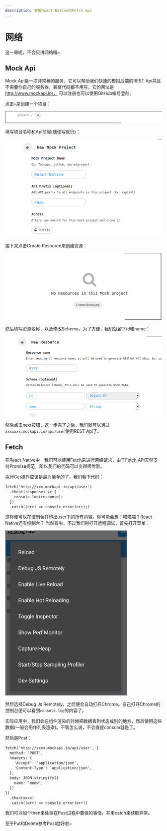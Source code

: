 ```yaml
---
description: 掌握React Native的Fetch Api
---
```


# 网络

这一章呢，不会只讲网络哦~

## Mock Api

Mock Api是一项非常棒的服务，它可以帮助我们快速的模拟后端的REST Api并且不需要你自己的服务器，甚至代码都不用写，它的网址是
http://www.mockapi.io/， 可以注册也可以使用GitHub帐号登陆。

点击`+`来创建一个项目：

![PNG](./images/9.1.png)

填写项目名称和Api前缀(随便写就行)：

![PNG](./images/9.2.png)

接下来点击Create Resource来创建资源：

![PNG](./images/9.3.png)


然后填写资源名称，以及修改Schema，为了方便，我们就留下id和name：

![PNG](./images/9.4.png)

然后点击next按钮，这一步完了之后，我们就可以通过`xxxxxxx.mockapi.io/api/user`使用REST Api了。

## Fetch

在React Native中，我们可以使用Fetch来进行网络请求，由于Fetch API天然支持Promise规范，所以我们的代码可以变得很优雅。

执行Get操作应该是最为简单的了，我们看下代码：

```
fetch('http://xxx.mockapi.io/api/user')
  .then((response) => {
    console.log(response);
  })
  .catch((err) => console.error(err);)
```

这样便可以在控制台打印出user下的所有内容。你可能会想：喵喵喵？React Native还有控制台？ 当然有啦，不过我们得打开远程调试，首先打开菜单：

![PNG](./images/9.5.png)

然后选择Debug Js Remotely，之后便会自动打开Chrome。自己打开Chrome的控制台便可以看到`console.log`的内容了。

实际应用中，我们会在组件渲染的时候把数据丢到状态或别的地方，然后使用这些数据(一般会用作列表渲染)。不管怎么说，不会直接console就是了。

然后是Post：

```
fetch('http://xxxx.mockapi.io/api/user', {
  method: 'POST',
  headers: {
    'Accept': 'application/json',
    'Content-Type': 'application/json',
  },
  body: JSON.stringify({
    name: 'meow',
  })
})
  .then(xxxx)
  .catch((err) => console.error(err))
```

我们可以加个then来处理在Post过程中要做的事情，并用catch来获取异常。

至于Put和Delete参考Post就好啦~

